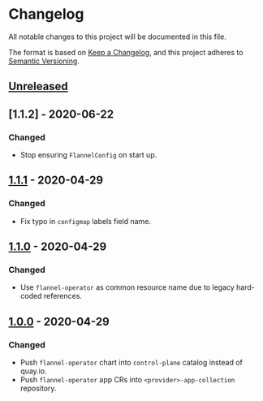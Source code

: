 # Changelog

All notable changes to this project will be documented in this file.

The format is based on [Keep a Changelog](https://keepachangelog.com/en/1.0.0/),
and this project adheres to [Semantic Versioning](https://semver.org/spec/v2.0.0.html).

## [Unreleased]

## [1.1.2] - 2020-06-22

### Changed

- Stop ensuring `FlannelConfig` on start up.

## [1.1.1] - 2020-04-29

### Changed

- Fix typo in `configmap` labels field name.

## [1.1.0] - 2020-04-29

### Changed

- Use `flannel-operator` as common resource name due to legacy hard-coded references.

## [1.0.0] - 2020-04-29

### Changed

- Push `flannel-operator` chart into `control-plane` catalog instead of quay.io.
- Push `flannel-operator` app CRs into `<provider>-app-collection` repository.

[Unreleased]: https://github.com/giantswarm/flannel-operator/compare/v1.1.2...HEAD

[1.1.1]: https://github.com/giantswarm/flannel-operator/compare/v1.1.0...v1.1.2
[1.1.1]: https://github.com/giantswarm/flannel-operator/compare/v1.1.0...v1.1.1
[1.1.0]: https://github.com/giantswarm/flannel-operator/compare/v1.0.0...v1.1.0
[1.0.0]: https://github.com/giantswarm/flannel-operator/tag/v1.0.0
